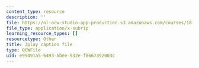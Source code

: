 ```yaml
---
content_type: resource
description: ''
file: https://ol-ocw-studio-app-production.s3.amazonaws.com/courses/18-01sc-single-variable-calculus-fall-2010/e99491a564935bee932ef8667392003c_rUis1mSzwyA.vtt
file_type: application/x-subrip
learning_resource_types: []
resourcetype: Other
title: 3play caption file
type: OCWFile
uid: e99491a5-6493-5bee-932e-f8667392003c
---
```

